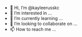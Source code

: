 - 👋 Hi, I’m @kayleerusskc
- 👀 I’m interested in ...
- 🌱 I’m currently learning ...
- 💞️ I’m looking to collaborate on ...
- 📫 How to reach me ...

<!---
kayleerusskc/kayleerusskc is a ✨ special ✨ repository because its `README.md` (this file) appears on your GitHub profile.
You can click the Preview link to take a look at your changes.
--->
